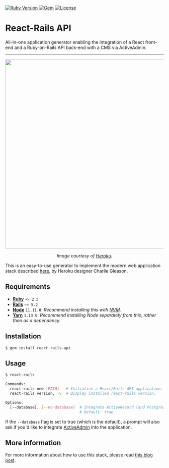 [![Ruby Version](https://img.shields.io/badge/ruby-~%3E%202.5-red.svg)](https://github.com/eonu/react-rails-api/blob/38f50a1d30f33cf7b818a5c939fe5d99c1a758a2/react-rails-api.gemspec#L20)
[![Gem](https://img.shields.io/gem/v/react-rails-api.svg)](https://rubygems.org/gems/react-rails-api)
[![License](https://img.shields.io/github/license/eonu/react-rails-api.svg)](https://github.com/eonu/react-rails-api/blob/master/LICENSE)

# React-Rails API

All-in-one application generator enabling the integration of a React front-end and a Ruby-on-Rails API back-end with a CMS via ActiveAdmin.

---

<p align="center">
    <img width="600px" src="https://i.ibb.co/9y3jyBK/react-rails-api.png">
    <p align="center"><em>Image courtesy of <a href="https://heroku.com">Heroku</a>.</em></p>
</p>

This is an easy-to-use generator to implement the modern web application stack described [here](https://blog.heroku.com/a-rock-solid-modern-web-stack), by Heroku designer Charlie Gleason.

## Requirements

- [**Ruby**](https://www.ruby-lang.org/en/) `~> 2.5`
- [**Rails**](https://rubyonrails.org/) `~> 5.2`
- [**Node**](https://nodejs.org/en/) `11.11.0`: *Recommend installing this with [NVM](https://github.com/creationix/nvm).*
- [**Yarn**](https://yarnpkg.com/en/) `1.13.0`: *Recommend installing Node separately from this, rather than as a dependency.*

## Installation

```
$ gem install react-rails-api
```

## Usage

```bash
$ react-rails

Commands:
  react-rails new [PATH]   # Initialise a React/Rails API application.
  react-rails version, -v  # Display installed react-rails version.

Options:
  [--database], [--no-database]  # Integrate ActiveRecord (and Postgres).
                                 # Default: true
```

If the `--database` flag is set to true (which is the default), a prompt will also ask if you'd like to integrate [ActiveAdmin](https://activeadmin.info/) into the application.

## More information

For more information about how to use this stack, please read [this blog post](https://blog.heroku.com/a-rock-solid-modern-web-stack).